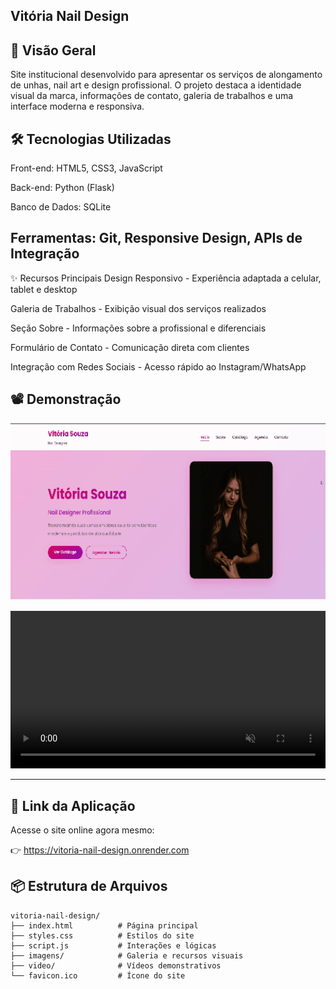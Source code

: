 Vitória Nail Design
-----------

📌 Visão Geral
---------
Site institucional desenvolvido para apresentar os serviços de alongamento de unhas, nail art e design profissional. O projeto destaca a identidade visual da marca, informações de contato, galeria de trabalhos e uma interface moderna e responsiva.

🛠 Tecnologias Utilizadas
------
Front-end: HTML5, CSS3, JavaScript

Back-end: Python (Flask)

Banco de Dados: SQLite

Ferramentas: Git, Responsive Design, APIs de Integração
------
✨ Recursos Principais
Design Responsivo - Experiência adaptada a celular, tablet e desktop

Galeria de Trabalhos - Exibição visual dos serviços realizados

Seção Sobre - Informações sobre a profissional e diferenciais

Formulário de Contato - Comunicação direta com clientes

Integração com Redes Sociais - Acesso rápido ao Instagram/WhatsApp

## 📽 Demonstração
<p align="center">
  <img src="video/vitoria-nail.gif" alt="Demonstração do Vitória Nail Design" width="700"/>
</p>


<p align="center">
  <video src="video/Vitoria-nail.mp4" autoplay muted playsinline width="100%">
    Seu navegador não suporta a tag de vídeo HTML5.
  </video>
</p>


---

## 🔗 Link da Aplicação

Acesse o site online agora mesmo:

👉 https://vitoria-nail-design.onrender.com

📦 Estrutura de Arquivos
--------
```text
vitoria-nail-design/
├── index.html          # Página principal
├── styles.css          # Estilos do site
├── script.js           # Interações e lógicas
├── imagens/            # Galeria e recursos visuais
├── video/              # Vídeos demonstrativos
└── favicon.ico         # Ícone do site
